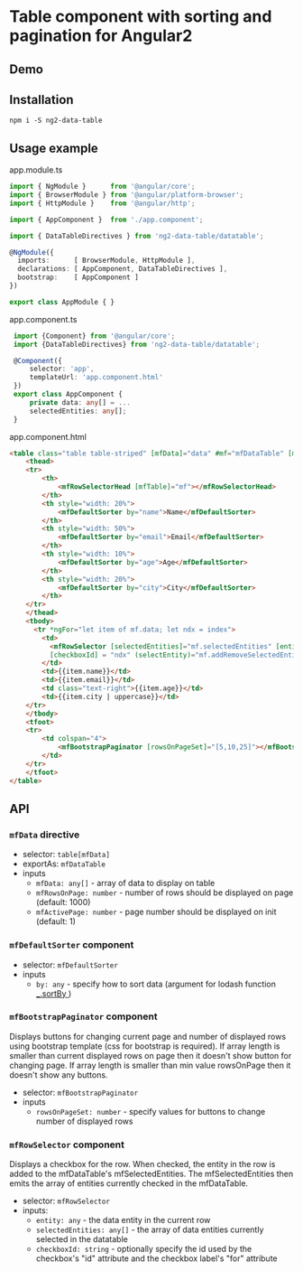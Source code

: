 # Table component with sorting and pagination for Angular2

## Demo

## Installation

```
npm i -S ng2-data-table
```

## Usage example

app.module.ts
```typescript
import { NgModule }      from '@angular/core';
import { BrowserModule } from '@angular/platform-browser';
import { HttpModule }    from '@angular/http';

import { AppComponent }  from './app.component';

import { DataTableDirectives } from 'ng2-data-table/datatable';

@NgModule({
  imports:      [ BrowserModule, HttpModule ],
  declarations: [ AppComponent, DataTableDirectives ],
  bootstrap:    [ AppComponent ]
})

export class AppModule { }

```

app.component.ts
```typescript
 import {Component} from '@angular/core';
 import {DataTableDirectives} from 'ng2-data-table/datatable';

 @Component({
     selector: 'app',
     templateUrl: 'app.component.html'
 })
 export class AppComponent {
     private data: any[] = ...
     selectedEntities: any[];
 }
```

app.component.html
```html
<table class="table table-striped" [mfData]="data" #mf="mfDataTable" [mfRowsOnPage]="5"  (mfSelectedEntities)="setSelectedEntities($event)">
    <thead>
    <tr>
        <th>
            <mfRowSelectorHead [mfTable]="mf"></mfRowSelectorHead>
        </th>
        <th style="width: 20%">
            <mfDefaultSorter by="name">Name</mfDefaultSorter>
        </th>
        <th style="width: 50%">
            <mfDefaultSorter by="email">Email</mfDefaultSorter>
        </th>
        <th style="width: 10%">
            <mfDefaultSorter by="age">Age</mfDefaultSorter>
        </th>
        <th style="width: 20%">
            <mfDefaultSorter by="city">City</mfDefaultSorter>
        </th>
    </tr>
    </thead>
    <tbody>
      <tr *ngFor="let item of mf.data; let ndx = index">
        <td>
          <mfRowSelector [selectedEntities]="mf.selectedEntities" [entity]="item"
          [checkboxId] = "ndx" (selectEntity)="mf.addRemoveSelectedEntity($event)"></mfRowSelector>
        </td>
        <td>{{item.name}}</td>
        <td>{{item.email}}</td>
        <td class="text-right">{{item.age}}</td>
        <td>{{item.city | uppercase}}</td>
    </tr>
    </tbody>
    <tfoot>
    <tr>
        <td colspan="4">
            <mfBootstrapPaginator [rowsOnPageSet]="[5,10,25]"></mfBootstrapPaginator>
        </td>
    </tr>
    </tfoot>
</table>
```

## API

### `mfData` directive

 - selector: `table[mfData]`
 - exportAs: `mfDataTable`
 - inputs
   - `mfData: any[]` - array of data to display on table
   - `mfRowsOnPage: number` - number of rows should be displayed on page (default: 1000)
   - `mfActivePage: number` - page number should be displayed on init (default: 1)

### `mfDefaultSorter` component

 - selector: `mfDefaultSorter`
 - inputs
   - `by: any` - specify how to sort data (argument for lodash function [_.sortBy ](https://lodash.com/docs#sortBy))

### `mfBootstrapPaginator` component
Displays buttons for changing current page and number of displayed rows using bootstrap template (css for bootstrap is required). If array length is smaller than current displayed rows on page then it doesn't show button for changing page. If array length is smaller than min value rowsOnPage then it doesn't show any buttons.

 - selector: `mfBootstrapPaginator`
 - inputs
   - `rowsOnPageSet: number` - specify values for buttons to change number of displayed rows

### `mfRowSelector` component
Displays a checkbox for the row. When checked, the entity in the row is added to the mfDataTable's mfSelectedEntities. The mfSelectedEntities then emits the array of entities currently checked in the mfDataTable.

 - selector: `mfRowSelector`
 - inputs:
   - `entity: any` - the data entity in the current row
   - `selectedEntities: any[]` - the array of data entities currently selected in the datatable
   - `checkboxId: string` - optionally specify the id used by the checkbox's "id" attribute and the checkbox label's "for" attribute

